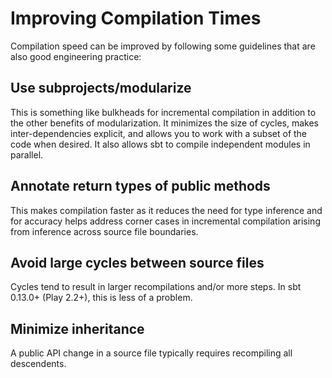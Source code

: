 <!--- Copyright (C) 2009-2019 Lightbend Inc. <https://www.lightbend.com> -->
# Improving Compilation Times

Compilation speed can be improved by following some guidelines that are also good engineering practice:

## Use subprojects/modularize

This is something like bulkheads for incremental compilation in addition to the other benefits of modularization. It minimizes the size of cycles, makes inter-dependencies explicit, and allows you to work with a subset of the code when desired. It also allows sbt to compile independent modules in parallel.

## Annotate return types of public methods

This makes compilation faster as it reduces the need for type inference and for accuracy helps address corner cases in incremental compilation arising from inference across source file boundaries.

## Avoid large cycles between source files

Cycles tend to result in larger recompilations and/or more steps.  In sbt 0.13.0+ (Play 2.2+), this is less of a problem.

## Minimize inheritance

A public API change in a source file typically requires recompiling all descendents.
